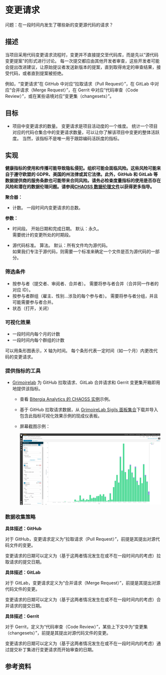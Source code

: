 # 变更请求

问题：在一段时间内发生了哪些新的变更源代码的请求？

## 描述
当项目采用代码变更请求流程时，变更并不直接提交至代码库，而是先以“源代码变更提案”的形式进行讨论。 每一次提交都应由其他开发者审查，这些开发者可能会提出改进建议，让原始提议者发送新版本的提案，直到取得肯定的审查结果，接受代码，或者直到提案被拒绝。

例如，“变更请求”在 GitHub 中对应“拉取请求（Pull Request）”，在 GitLab 中对应“合并请求（Merge Request）”，在 Gerrit 中对应“代码审查（Code Review）”，或在某些语境对应“变更集（changesets）”。


## 目标
* 项目中变更请求的数量。 变更请求是项目活动度的一个维度。 统计一个项目对应的代码仓集合中的变更请求数量，可以让你了解该项目中变更的整体活跃度。 当然，该指标不是唯一用于跟踪编码活跃度的指标。


## 实现

__健康指标的使用和传播可能导致隐私侵犯。组织可能会面临风险。这些风险可能来自于遵守欧盟的 GDPR、美国的州法律或其它法律。此外，GitHub 和 GitLab 等数据提供商的服务条款也可能带来合同风险。请务必检查度量指标的使用是否存在风险和潜在的数据伦理问题。请参阅[CHAOSS 数据伦理文件](https://github.com/chaoss/metrics/tree/main/resources)以获得更多指导。__

**聚合器：**
* 计数。 一段时间内变更请求的总数。

**参数：**

* 时间段。 开始日期和完成日期。 默认：永久。  
  需要统计的变更所处的时期段。

* 源代码标准。 算法。 默认：所有文件均为源代码。  
  如果我们专注于源代码，则需要一个标准来确定一个文件是否为源代码的一部分。


### 筛选条件

* 按参与者（提交者、审阅者、合并者）。 需要将参与者合并（合并同一作者的对应 ID）。
* 按参与者群组（雇主、性别…涉及的每个参与者）。 需要将参与者分组，并且可能需要参与者合并。
* 状态（打开，关闭）


### 可视化效果

* 一段时间内每个月的计数
* 一段时间内每个群组的计数

可以用条形图表示，X 轴为时间。 每个条形代表一定时间（如一个月）内更改代码的变更请求。



### 提供指标的工具

* [Grimoirelab](https://chaoss.github.io/grimoirelab) 为 GitHub 拉取请求、GitLab 合并请求和 Gerrit 变更集开箱即用地提供该指标。
  - 查看 [Bitergia Analytics 的 CHAOSS 实例](https://chaoss.biterg.io/app/kibana#/dashboard/GitHub-Pull-Requests)示例。
  - 基于 GitHub 拉取请求数据，从 [GrimoireLab Sigils 面板集合](https://chaoss.github.io/grimoirelab-sigils/panels/github-pullrequests/)下载并导入包含此指标可视化效果示例的现成仪表板。
  - 屏幕截图示例： 
   
    ![GrimoireLab 变更请求指标截图](images/change-requests_screenshot.png)


### 数据收集策略

**具体描述：GitHub**

对于 GitHub，变更请求定义为“拉取请求（Pull Request）”，前提是其提出对源代码文件的变更。

变更请求的日期可以定义为（基于这两者情况发生在或不在一段时间内的考虑）拉取请求的提交日期。

**具体描述：GitLab**

对于 GitLab，变更请求定义为“合并请求（Merge Request）”，前提是其提出对源代码文件的变更。

变更请求的日期可以定义为（基于这两者情况发生在或不在一段时间内的考虑）合并请求的提交日期。

**具体描述：Gerrit**

对于 Gerrit，定义为“代码审查（Code Review）”，某些上下文中为“变更集（changesets）”，前提是其提出对源代码文件的变更。

变更请求的日期可以定义为（基于这两者情况发生在或不在一段时间内的考虑）通过提交补丁集进行变更请求而开始审查的日期。

## 参考资料
